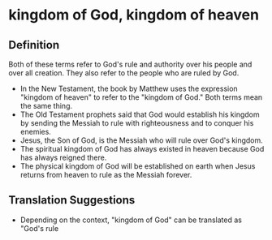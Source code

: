 # kingdom of God, kingdom of heaven

## Definition

Both of these terms refer to God's rule and authority over his people and over all creation. They also refer to the people who are ruled by God.

* In the New Testament, the book by Matthew uses the expression "kingdom of heaven" to refer to the "kingdom of God." Both terms mean the same thing.
* The Old Testament prophets said that God would establish his kingdom by sending the Messiah to rule with righteousness and to conquer his enemies.
* Jesus, the Son of God, is the Messiah who will rule over God's kingdom.
* The spiritual kingdom of God has always existed in heaven because God has always reigned there.
* The physical kingdom of God will be established on earth when Jesus returns from heaven to rule as the Messiah forever.


## Translation Suggestions



* Depending on the context, "kingdom of God" can be translated as "God's rule